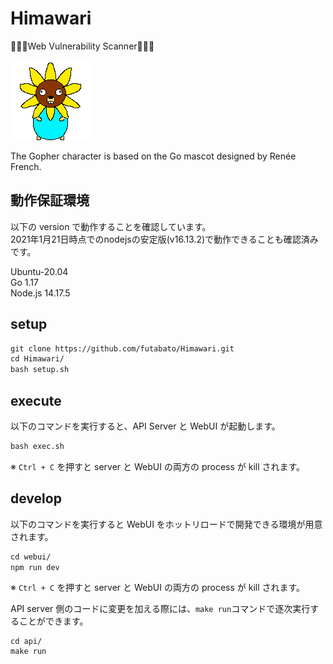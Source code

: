 # Himawari

🌻🌻🌻Web Vulnerability Scanner🌻🌻🌻

![Himawari_Gopher.png](Himawari_Gopher.png)

The Gopher character is based on the Go mascot designed by Renée French.

## 動作保証環境

以下の version で動作することを確認しています。  
2021年1月21日時点でのnodejsの安定版(v16.13.2)で動作できることも確認済みです。  

Ubuntu-20.04  
Go 1.17  
Node.js 14.17.5

## setup

```txt
git clone https://github.com/futabato/Himawari.git
cd Himawari/
bash setup.sh
```

## execute

以下のコマンドを実行すると、API Server と WebUI が起動します。  

```txt
bash exec.sh
```

※ `Ctrl + C` を押すと  server と WebUI の両方の process が kill されます。

## develop

以下のコマンドを実行すると WebUI をホットリロードで開発できる環境が用意されます。  

```txt
cd webui/
npm run dev
```

※ `Ctrl + C` を押すと  server と WebUI の両方の process が kill されます。

API server 側のコードに変更を加える際には、`make run`コマンドで逐次実行することができます。  

```
cd api/
make run
```
